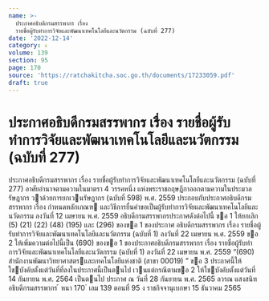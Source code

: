 ```yaml
---
name: >-
  ประกาศอธิบดีกรมสรรพากร เรื่อง
  รายชื่อผู้รับทำการวิจัยและพัฒนาเทคโนโลยีและนวัตกรรม (ฉบับที่ 277)
date: '2022-12-14'
category: ง
volume: 139
section: 95
page: 170
source: 'https://ratchakitcha.soc.go.th/documents/17233059.pdf'
draft: true
---
```


# ประกาศอธิบดีกรมสรรพากร เรื่อง รายชื่อผู้รับทำการวิจัยและพัฒนาเทคโนโลยีและนวัตกรรม (ฉบับที่ 277)

ประกาศอธิบดีกรมสรรพากร เรื่อง รายชื่อผู้รับทําการวิจัยและพัฒนาเทคโนโลยีและนวัตกรรม (ฉบับที่ 277) อาศัยอํานาจตามความในมาตรา 4 วรรคหนึ่ง แห่งพระราชกฤษฎีกาออกตามความในประมวลรัษฎากร วาด้วยการยกเวนรัษฎากร (ฉบับที่ 598) พ.ศ. 2559 ประกอบกับประกาศอธิบดีกรมสรรพากร เรื่อง กําหนดหลักเกณฑ และวิธีการยื่นคําขอเป็นผู้รับทําการวิจัยและพัฒนาเทคโนโลยีและนวัตกรรม ลงวันที่ 12 เมษายน พ.ศ. 2559 อธิบดีกรมสรรพากรประกาศดังต่อไปนี้ ขอ 1 ให้ยกเลิก (5) (21) (22) (48) (195) และ (296) ของขอ 1 ของประกาศ อธิบดีกรมสรรพากร เรื่อง รายชื่อผู้รับทําการวิจัยและพัฒนาเทคโนโลยีและนวัตกรรม (ฉบับที่ 1) ลงวันที่ 22 เมษายน พ.ศ. 2559 ขอ 2 ให้เพิ่มความต่อไปนี้เป็น (690) ของขอ 1 ของประกาศอธิบดีกรมสรรพากร เรื่อง รายชื่อผู้รับทําการวิจัยและพัฒนาเทคโนโลยีและนวัตกรรม (ฉบับที่ 1) ลงวันที่ 22 เมษายน พ.ศ. 2559 “(690) สํานักงานพัฒนาวิทยาศาสตรและเทคโนโลยีแห่งชาติ (สาขา 00019) ” ขอ 3 ประกาศนี้ให้ใชบังคับตั้งแต่วันที่ที่ลงในประกาศนี้เป็นตนไป เวนแต่กรณีตามขอ 2 ให้ใชบังคับตั้งแต่วันที่ 14 กันยายน พ.ศ. 2564 เป็นตนไป ประกาศ ณ วันที่ 28 กันยายน พ.ศ. 2565 ลวรณ แสงสนิท อธิบดีกรมสรรพากร ้ หนา 170 ่ เลม 139 ตอนที่ 95 ง ราชกิจจานุเบกษา 15 ธันวาคม 2565
